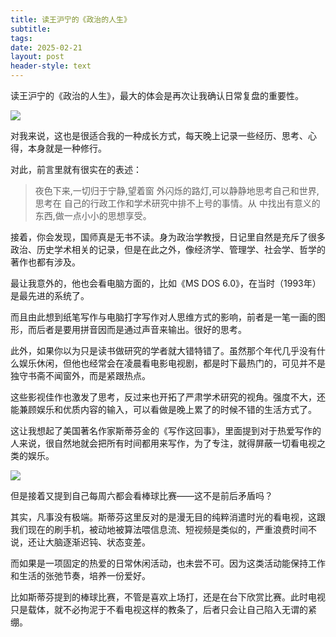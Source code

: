 ```yaml
---
title: 读王沪宁的《政治的人生》
subtitle: 
tags: 
date: 2025-02-21
layout: post
header-style: text
---
```


读王沪宁的《政治的人生》，最大的体会是再次让我确认日常复盘的重要性。

![](https://img.liwuqiong.com/202505/202505082155777.webp)


对我来说，这也是很适合我的一种成长方式，每天晚上记录一些经历、思考、心得，本身就是一种修行。

对此，前言里就有很实在的表述：

> 夜色下来,一切归于宁静,望着窗 外闪烁的路灯,可以静静地思考自己和世界,思考在 自己的行政工作和学术研究中排不上号的事情。从 中找出有意义的东西,做一点小小的思想享受。

接着，你会发现，国师真是无书不读。身为政治学教授，日记里自然是充斥了很多政治、历史学术相关的记录，但是在此之外，像经济学、管理学、社会学、哲学的著作也都有涉及。

最让我意外的，他也会看电脑方面的，比如《MS DOS 6.0》，在当时（1993年）是最先进的系统了。

而且由此想到纸笔写作与电脑打字写作对人思维方式的影响，前者是一笔一画的图形，而后者是要用拼音因而是通过声音来输出。很好的思考。

此外，如果你以为只是读书做研究的学者就大错特错了。虽然那个年代几乎没有什么娱乐休闲，但他也经常会在凌晨看电影电视剧，都是时下最热门的，可见并不是独守书斋不闻窗外，而是紧跟热点。

这些影视佳作也激发了思考，反过来也开拓了严肃学术研究的视角。强度不大，还能兼顾娱乐和优质内容的输入，可以看做是晚上累了的时候不错的生活方式了。

这让我想起了美国著名作家斯蒂芬金的《写作这回事》，里面提到对于热爱写作的人来说，很自然地就会把所有时间都用来写作，为了专注，就得屏蔽一切看电视之类的娱乐。

![](https://img.liwuqiong.com/202505/202505082158852.webp)


但是接着又提到自己每周六都会看棒球比赛——这不是前后矛盾吗？

其实，凡事没有极端。斯蒂芬这里反对的是漫无目的纯粹消遣时光的看电视，这跟我们现在的刷手机，被动地被算法喂信息流、短视频是类似的，严重浪费时间不说，还让大脑逐渐迟钝、状态变差。

而如果是一项固定的热爱的日常休闲活动，也未尝不可。因为这类活动能保持工作和生活的张弛节奏，培养一份爱好。

比如斯蒂芬提到的棒球比赛，不管是喜欢上场打，还是在台下欣赏比赛。此时电视只是载体，就不必拘泥于不看电视这样的教条了，后者只会让自己陷入无谓的紧绷。